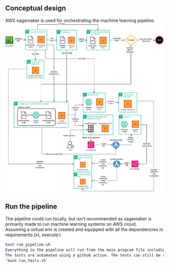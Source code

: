 ## Conceptual design
AWS sagemaker is used for orchestrating the machine learning pipeline.\
![Alt Text](images/penguins-classification-pipeline-2.png)

## Run the pipeline
The pipeline could run locally, but isn't recommended as sagemaker is primarily made to run machine learning systems on AWS cloud. \
Assuming a virtual env is created and equipped with all the dependencies in requirements.txt, execute:\
```bash
bash run_pipeline.sh 
Everything in the pipeline will run from the main program file including the 2 AWS lambda functions used for the model deployment and starting the monitoring schedules.\ 
The tests are automated using a github action. The tests can still be run locally:\
`bash run_tests.sh`
